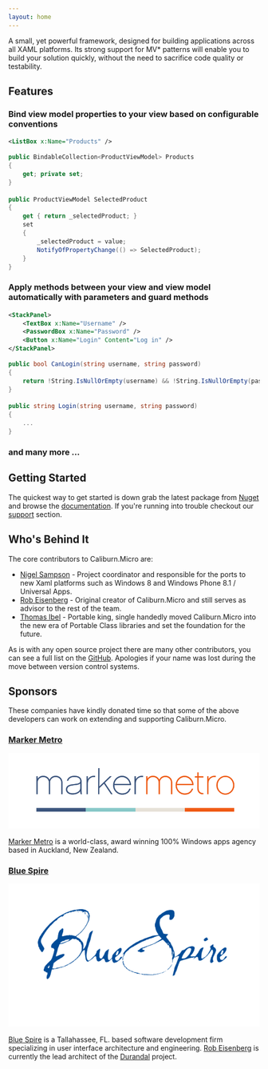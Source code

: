 ```yaml
---
layout: home
---
```


A small, yet powerful framework, designed for building applications across all XAML platforms. Its strong support for MV* patterns will enable you to build your solution quickly, without the need to sacrifice code quality or testability.

## Features

### Bind view model properties to your view based on configurable conventions

``` xml
<ListBox x:Name="Products" />
``` 

``` csharp
public BindableCollection<ProductViewModel> Products
{
    get; private set; 
}

public ProductViewModel SelectedProduct
{
    get { return _selectedProduct; }
    set
    {
        _selectedProduct = value;
        NotifyOfPropertyChange(() => SelectedProduct);
    }
}
```

### Apply methods between your view and view model automatically with parameters and guard methods

``` xml
<StackPanel>
    <TextBox x:Name="Username" />
    <PasswordBox x:Name="Password" />
    <Button x:Name="Login" Content="Log in" />
</StackPanel>
```

``` csharp
public bool CanLogin(string username, string password)
{
    return !String.IsNullOrEmpty(username) && !String.IsNullOrEmpty(password);
}

public string Login(string username, string password)
{
    ...
}
```

### and many more ...

## Getting Started
The quickest way to get started is down grab the latest package from [Nuget][nuget] and browse the [documentation][docs]. If you're running into trouble checkout our [support][support] section.


## Who's Behind It
The core contributors to Caliburn.Micro are:

 - [Nigel Sampson][nigel] - Project coordinator and responsible for the ports to new Xaml platforms such as Windows 8 and Windows Phone 8.1 / Universal Apps.
 - [Rob Eisenberg][rob] - Original creator of Caliburn.Micro and still serves as advisor to the rest of the team.
 - [Thomas Ibel][thomas] - Portable king, single handedly moved Caliburn.Micro into the new era of Portable Class libraries and set the foundation for the future.

As is with any open source project there are many other contributors, you can see a full list on the [GitHub][contributors]. Apologies if your name was lost during the move between version control systems.

## Sponsors
These companies have kindly donated time so that some of the above developers can work on extending and supporting Caliburn.Micro.

### [Marker Metro][mm]
[![Marker Metro](/public/images/marker-metro.png)][mm]

[Marker Metro][mm] is a world-class, award winning 100% Windows apps agency based in Auckland, New Zealand.

### [Blue Spire][bs]
[![Blue Spire](/public/images/blue-spire.png)][bs]

[Blue Spire][bs] is a Tallahassee, FL. based software development firm specializing in user interface architecture and engineering. [Rob Eisenberg][rob] is currently the lead architect of the [Durandal][durandal] project.


[nuget]: http://www.nuget.org/packages/Caliburn.Micro
[docs]: /documentation
[support]: /support
[getting-started]: /documentation/getting-started
[rob]: http://robeisenberg.com
[bs]: http://www.bluespire.com
[nigel]: http://compiledexperience.com
[mm]: http://markermetro.com
[thomas]: https://twitter.com/thomasibel
[contributors]: https://github.com/Caliburn-Micro/Caliburn.Micro/graphs/contributors
[durandal]: http://durandaljs.com/